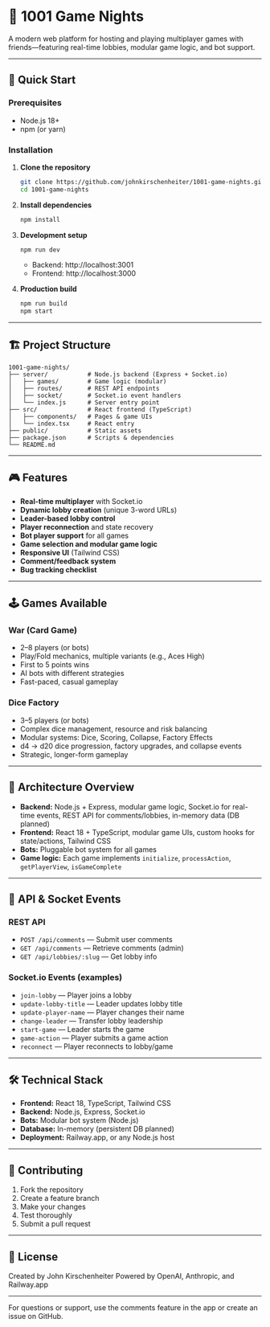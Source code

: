 # 🎲 1001 Game Nights

A modern web platform for hosting and playing multiplayer games with friends—featuring real-time lobbies, modular game logic, and bot support.

---

## 🚀 Quick Start

### Prerequisites
- Node.js 18+
- npm (or yarn)

### Installation

1. **Clone the repository**
   ```bash
   git clone https://github.com/johnkirschenheiter/1001-game-nights.git
   cd 1001-game-nights
   ```
2. **Install dependencies**
   ```bash
   npm install
   ```
3. **Development setup**
   ```bash
   npm run dev
   ```
   - Backend: http://localhost:3001
   - Frontend: http://localhost:3000

4. **Production build**
   ```bash
   npm run build
   npm start
   ```

---

## 🏗️ Project Structure

```
1001-game-nights/
├── server/           # Node.js backend (Express + Socket.io)
│   ├── games/        # Game logic (modular)
│   ├── routes/       # REST API endpoints
│   ├── socket/       # Socket.io event handlers
│   └── index.js      # Server entry point
├── src/              # React frontend (TypeScript)
│   ├── components/   # Pages & game UIs
│   └── index.tsx     # React entry
├── public/           # Static assets
├── package.json      # Scripts & dependencies
└── README.md
```

---

## 🎮 Features

- **Real-time multiplayer** with Socket.io
- **Dynamic lobby creation** (unique 3-word URLs)
- **Leader-based lobby control**
- **Player reconnection** and state recovery
- **Bot player support** for all games
- **Game selection and modular game logic**
- **Responsive UI** (Tailwind CSS)
- **Comment/feedback system**
- **Bug tracking checklist**

---

## 🕹️ Games Available

### War (Card Game)
- 2–8 players (or bots)
- Play/Fold mechanics, multiple variants (e.g., Aces High)
- First to 5 points wins
- AI bots with different strategies
- Fast-paced, casual gameplay

### Dice Factory
- 3–5 players (or bots)
- Complex dice management, resource and risk balancing
- Modular systems: Dice, Scoring, Collapse, Factory Effects
- d4 → d20 dice progression, factory upgrades, and collapse events
- Strategic, longer-form gameplay

---

## 🧩 Architecture Overview

- **Backend:** Node.js + Express, modular game logic, Socket.io for real-time events, REST API for comments/lobbies, in-memory data (DB planned)
- **Frontend:** React 18 + TypeScript, modular game UIs, custom hooks for state/actions, Tailwind CSS
- **Bots:** Pluggable bot system for all games
- **Game logic:** Each game implements `initialize`, `processAction`, `getPlayerView`, `isGameComplete`

---

## 🔌 API & Socket Events

### REST API
- `POST /api/comments` — Submit user comments
- `GET /api/comments` — Retrieve comments (admin)
- `GET /api/lobbies/:slug` — Get lobby info

### Socket.io Events (examples)
- `join-lobby` — Player joins a lobby
- `update-lobby-title` — Leader updates lobby title
- `update-player-name` — Player changes their name
- `change-leader` — Transfer lobby leadership
- `start-game` — Leader starts the game
- `game-action` — Player submits a game action
- `reconnect` — Player reconnects to lobby/game

---

## 🛠️ Technical Stack

- **Frontend:** React 18, TypeScript, Tailwind CSS
- **Backend:** Node.js, Express, Socket.io
- **Bots:** Modular bot system (Node.js)
- **Database:** In-memory (persistent DB planned)
- **Deployment:** Railway.app, or any Node.js host

---

## 📝 Contributing

1. Fork the repository
2. Create a feature branch
3. Make your changes
4. Test thoroughly
5. Submit a pull request

---

## 📄 License

Created by John Kirschenheiter
Powered by OpenAI, Anthropic, and Railway.app

---

For questions or support, use the comments feature in the app or create an issue on GitHub.